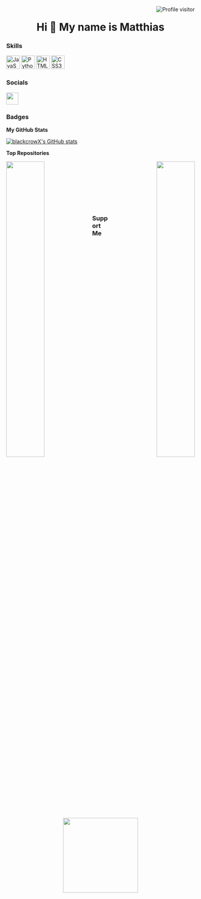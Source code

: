 <a href="https://komarev.com/ghpvc/?username=blackcrowX">
  <img align="right" src="https://komarev.com/ghpvc/?username=blackcrowX&label=Visitors&color=0e75b6&style=flat" alt="Profile visitor" />
</a>

<h1 align="center">Hi 👋 My name is Matthias</h1>

### Skills


<p align="left">
<a href="https://developer.mozilla.org/en-US/docs/Web/JavaScript" target="_blank" rel="noreferrer"><img src="https://raw.githubusercontent.com/danielcranney/readme-generator/main/public/icons/skills/javascript-colored.svg" width="36" height="36" alt="JavaScript" /></a>
<a href="https://www.python.org/" target="_blank" rel="noreferrer"><img src="https://raw.githubusercontent.com/danielcranney/readme-generator/main/public/icons/skills/python-colored.svg" width="36" height="36" alt="Python" /></a>
<a href="https://developer.mozilla.org/en-US/docs/Glossary/HTML5" target="_blank" rel="noreferrer"><img src="https://raw.githubusercontent.com/danielcranney/readme-generator/main/public/icons/skills/html5-colored.svg" width="36" height="36" alt="HTML5" /></a>
<a href="https://www.w3.org/TR/CSS/#css" target="_blank" rel="noreferrer"><img src="https://raw.githubusercontent.com/danielcranney/readme-generator/main/public/icons/skills/css3-colored.svg" width="36" height="36" alt="CSS3" /></a>
</p>


### Socials

<p align="left"> <a href="https://www.github.com/blackcrowX" target="_blank" rel="noreferrer"><img src="https://raw.githubusercontent.com/danielcranney/readme-generator/main/public/icons/socials/github.svg" width="32" height="32" /></a></p>

### Badges

<b>My GitHub Stats</b>

<a href="http://www.github.com/blackcrowX"><img src="https://github-readme-stats.vercel.app/api?username=blackcrowX&show_icons=true&hide=&count_private=true&title_color=0891b2&text_color=ffffff&icon_color=0891b2&bg_color=000000&hide_border=true&show_icons=true" alt="blackcrowX's GitHub stats" /></a>

<b>Top Repositories</b>

<div width="100%" align="center"><a href="https://github.com/blackcrowX/Data_Analysis_Portfolio" align="left"><img align="left" width="45%" src="https://github-readme-stats.vercel.app/api/pin/?username=blackcrowX&repo=Data_Analysis_Portfolio&title_color=0891b2&text_color=ffffff&icon_color=0891b2&bg_color=000000&hide_border=true&locale=en" /></a><a href="https://github.com/blackcrowX/Data_Analysis_Projects" align="right"><img align="right" width="45%" src="https://github-readme-stats.vercel.app/api/pin/?username=blackcrowX&repo=Data_Analysis_Projects&title_color=0891b2&text_color=ffffff&icon_color=0891b2&bg_color=000000&hide_border=true&locale=en" /></a></div><br /><br /><br /><br /><br /><br /><br />

### Support Me

<p align="center">
<a href="https://www.buymeacoffee.com/blackcrowX"><img src="https://cdn.buymeacoffee.com/buttons/v2/default-yellow.png" width="200" /></a>
</p>

